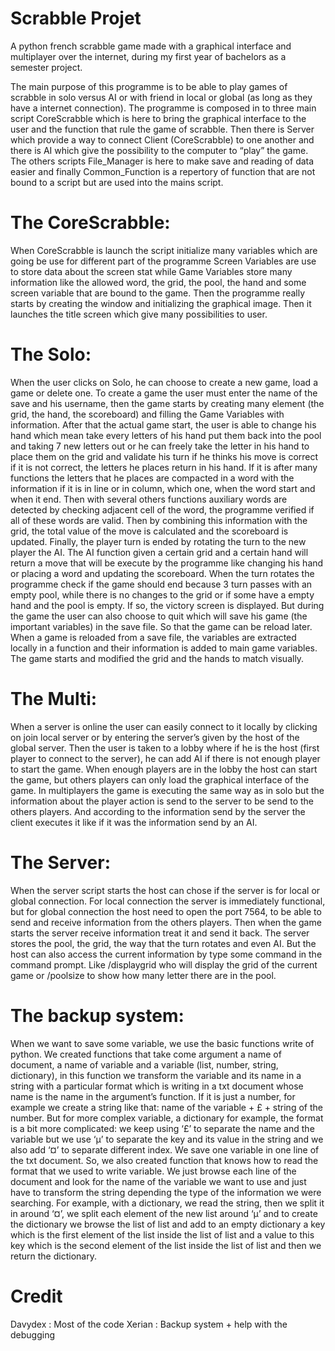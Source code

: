 # Scrabble Projet
A python french scrabble game made with a graphical interface and multiplayer over the internet, during my first year of bachelors as a semester project.


The main purpose of this programme is to be able to play games of scrabble in solo versus AI or with friend in local or global (as long as they have a internet connection).
The programme is composed in to three main script CoreScrabble which is here to bring the graphical interface to the user and the function that rule the game of scrabble. Then there is Server which provide a way to connect Client (CoreScrabble) to one another and there is AI which give the possibility to the computer to “play” the game. The others scripts File_Manager is here to make save and reading of data easier and finally Common_Function is a repertory of function that are not bound to a script but are used into the mains script.

# The CoreScrabble:    
When CoreScrabble is launch the script initialize many variables which are going be use for different part of the programme Screen Variables are use to store data about the screen stat while Game Variables store many information like the allowed word, the grid, the pool, the hand and some screen variable that are bound to the game.
Then the programme really starts by creating the window and initializing the graphical image. Then it launches the title screen which give many possibilities to user.
# The Solo:
When the user clicks on Solo, he can choose to create a new game, load a game or delete one. To create a game the user must enter the name of the save and his username, then the game starts by creating many element (the grid, the hand, the scoreboard) and filling the Game Variables with information. After that the actual game start, the user is able to change his hand which mean take every letters of his hand put them back into the pool and taking 7 new letters out or he can freely take the letter in his hand to place them on the grid and validate his turn if he thinks his move is correct if it is not correct, the letters he places return in his hand. If it is after many functions the letters that he places are compacted in a word with the information if it is in line or in column, which one, when the word start and when it end. Then with several others functions auxiliary words are detected by checking adjacent cell of the word, the programme verified if all of these words are valid. Then by combining this information with the grid, the total value of the move is calculated and the scoreboard is updated. Finally, the player turn is ended by rotating the turn to the new player the AI. The AI function given a certain grid and a certain hand will return a move that will be execute by the programme like changing his hand or placing a word and updating the scoreboard. When the turn rotates the programme check if the game should end because 3 turn passes with an empty pool, while there is no changes to the grid or if some have a empty hand and the pool is empty. If so, the victory screen is displayed. But during the game the user can also choose to quit which will save his game (the important variables) in the save file. So that the game can be reload later.
When a game is reloaded from a save file, the variables are extracted locally in a function and their information is added to main game variables. The game starts and modified the grid and the hands to match visually.
# The Multi:
When a server is online the user can easily connect to it locally by clicking on join local server or by entering the server’s given by the host of the global server. Then the user is taken to a lobby where if he is the host (first player to connect to the server), he can add AI if there is not enough player to start the game. When enough players are in the lobby the host can start the game, but others players can only load the graphical interface of the game.
In multiplayers the game is executing the same way as in solo but the information about the player action is send to the server to be send to the others players. And according to the information send by the server the client executes it like if it was the information send by an AI.

# The Server:
When the server script starts the host can chose if the server is for local or global connection. For local connection the server is immediately functional, but for global connection the host need to open the port 7564, to be able to send and receive information from the others players. Then when the game starts the server receive information treat it and send it back. The server stores the pool, the grid, the way that the turn rotates and even AI. But the host can also access the current information by type some command in the command prompt. Like /displaygrid who will display the grid of the current game or /poolsize to show how many letter there are in the pool.

# The backup system:
When we want to save some variable, we use the basic functions write of python. We created functions that take come argument a name of document, a name of variable and a variable (list, number, string, dictionary), in this function we transform the variable and its name in a string with a particular format which is writing in a txt document whose name is the name in the argument’s function. If it is just a number, for example we create a string like that: name of the variable + £ + string of the number. But for more complex variable, a dictionary for example, the format is a bit more complicated: we keep using ‘£’ to separate the name and the variable but we use ‘µ’ to separate the key and its value in the string and we also add ‘¤’ to separate different index. 
We save one variable in one line of the txt document.
So, we also created function that knows how to read the format that we used to write variable. We just browse each line of the document and look for the name of the variable we want to use and just have to transform the string depending the type of the information we were searching. For example, with a dictionary, we  read the string, then we split it in around ‘¤’, we split each element of the new list around ‘µ’ and to create the dictionary we browse the list of list and add to an empty dictionary a key which is the first element of the list inside the list of list and a value to this key which is the second element of the list inside the list of list and then we return the dictionary.

# Credit
Davydex : Most of the code
Xerian : Backup system + help with the debugging
